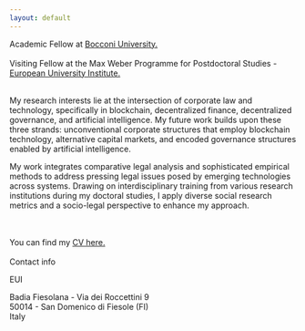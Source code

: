 ```yaml
---
layout: default
---
```



Academic Fellow at  <a class="a1" href="https://faculty.unibocconi.eu/vanessaantuanettevillanuevacollao/" target="_blank">  Bocconi University.</a>
<br>
<br>
Visiting Fellow at the Max Weber Programme for Postdoctoral Studies - <a class="a1" href="https://me.eui.eu/vanessa-villanueva-collao/" target="_blank"> European University Institute.</a> 
<br>
<br>

My research interests lie at the intersection of corporate law and technology, specifically in blockchain, decentralized finance, decentralized governance, and artificial intelligence. My future work builds upon these three strands: unconventional corporate structures that employ blockchain technology, alternative capital markets, and encoded governance structures enabled by artificial intelligence.
<br> 

My work integrates comparative legal analysis and sophisticated empirical methods to address pressing legal issues posed by emerging technologies across systems. Drawing on interdisciplinary training from various research institutions during my doctoral studies, I apply diverse social research metrics and a socio-legal perspective to enhance my approach.  

<br>

<br>
You can find my <a href="/assets/VanessaVillanuevaCollao_CV_December_27_2024.pdf" target="_blank">CV here.</a> 

<br>

<br>
Contact info 
<br>


<i class="fa fa-home"></i> EUI

Badia Fiesolana - Via dei Roccettini 9 
<br>
50014 - San Domenico di Fiesole (FI)
<br>
Italy





<br>
<br>


